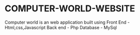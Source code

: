 # COMPUTER-WORLD-WEBSITE
Computer world is an web application built using  Front End - Html,css,Javascript  Back end - Php Database - MySql
